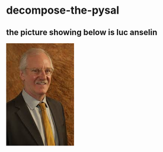 # decompose-the-pysal

## the picture showing below is luc anselin

![luc anselin](/pics/anselin.jpeg)
